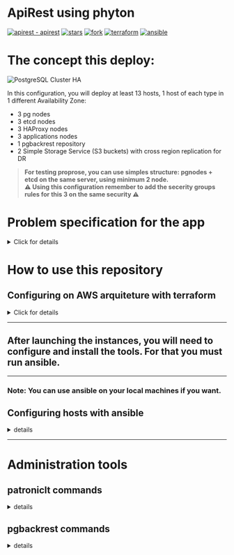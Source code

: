 # **ApiRest using phyton**

[![apirest - apirest](https://img.shields.io/static/v1?label=apirest&message=apirest&color=purple&logo=github)](https://github.com/marllius/apirest "Go to GitHub repo")
[![stars](https://img.shields.io/badge/Stars-0-purple?logo=github)](https://github.com/marllius/apirest/stargazers)
[![fork](https://img.shields.io/badge/Forks-0-purple?logo=github)](https://github.com/marllius/apirest/network/members)
[![terraform](https://img.shields.io/badge/Terraform_version_>=-1.0.0-purple?logo=terraform)](https://github.com/getzoop/tf-module-db-redis/network/members)
[![ansible](https://img.shields.io/badge/Ansible_version_>=-2.12.2-purple?logo=ansible)](https://github.com/getzoop/tf-module-db-redis/network/members)

# The concept this deploy:

![PostgreSQL Cluster HA](High-availability-diagram.jpg?raw=true "PostgreSQL Cluster HA")

In this configuration, you will deploy at least 13 hosts, 1 host of each type in 1 different Availability Zone:

- 3 pg nodes 
- 3 etcd nodes 
- 3 HAProxy nodes
- 3 applications nodes
- 1 pgbackrest repository
- 2 Simple Storage Service (S3 buckets) with cross region replication for DR

> **For testing proprose, you can use simples structure: pgnodes + etcd on the same server, using minimum 2 node. <br> :warning: Using this configuration remember to add the secerity groups rules for this 3 on the same security :warning:**

# Problem specification for the app

<details>
  <summary>Click for details</summary>

<br>

### 1. Design and code a simple "Hello World" application that exposes the following HTTP-based APIs:

<br>

#### Description: Saves/updates the given user’s name and date of birth in the database.

```console
Request: PUT /hello/<username> { “dateOfBirth”: “YYYY-MM-DD” }
Response: 204 No Content
```

> Note:<br>
> `<username>` must contain only letters.<br>
> `YYYY-MM-DD` must be a date before the today date.

<br>

#### Description:  Returns hello birthday message for the given user

```console
Request: Get /hello/<username>
Response: 200 OK
```

Response Examples:

A. If username’s birthday is in N days:
```console
{ “message”: “Hello, <username>! Your birthday is in N day(s)”}
```

B. If username’s birthday is today:
```console
{ “message”: “Hello, <username>! Happy birthday!” }
```

</details>

# How to use this repository

## Configuring on AWS arquiteture with terraform


<details>
  <summary>Click for details</summary>
  
- Under subdirectory infrastructure you will found the following directories:

```
 .
├──  infraestructure
│  ├──  application.tf
│  ├──  data.tf
│  ├──  environments
│  │  └──  envs.tfvars
│  ├──  etcd_cluster.tf
│  ├──  haproxy_keepalive.tf
│  ├──  iam.tf
│  ├──  kms.tf
│  ├──  postgresql_cluster.tf
│  ├──  provider.tf
│  ├──  s3.tf
│  ├──  security-group.tf
│  ├──  ssh_key.tf
│  ├──  variables.tf
│  └──  vpc.tf
└──  README.md
```
> Terraform [installation guide](https://learn.hashicorp.com/tutorials/terraform/install-cli)

The environment directory has the variables that you want to modify. You can create more files in order to separate the production deployment from development.

for more information about what is each variable on `variables.tf` has a description


- Create the infaestructure on AWS cloud with terraform using env.tfvars

```bash
export AWS_ACCESS_KEY_ID="{YOU-KEY}"
export AWS_SECRET_ACCESS_KEY="{YOUR-SECRET-KEY}"
export AWS_SESSION_TOKEN="{WITH-USE-MFA}" # if necessary

terraform init
terraform plan -var-file=enviroments/env.tfvars
terraform apply -var-file=enviroments/env.tfvars
```

- Create the infaestructure on AWS cloud with terraform using only values on `variables.tf`

```bash
cd apirest/infraestructure
export AWS_ACCESS_KEY_ID="{YOU-KEY}"
export AWS_SECRET_ACCESS_KEY="{YOUR-SECRET-KEY}"
export AWS_SESSION_TOKEN="{WITH-USE-MFA}" # if necessary

terraform init
terraform plan
terraform apply
```
</details>


---
## After launching the instances, you will need to configure and install the tools. For that you must run ansible.

---
### **Note: You can use ansible on your local machines if you want.**

## Configuring hosts with ansible

<details>
  <summary>details</summary>

> Ansible [installation guide](https://docs.ansible.com/ansible/latest/installation_guide/index.html)
 
## Usage
- on directory configuration you will found the following files:

```bash

 .
├──  configuration
│  ├──  ansible.cfg
│  ├──  balancers.yml
│  ├──  deploy_app.yml
│  ├──  deploy_pgcluster.yml
│  ├──  deploy_all.yml
│  ├──  etcd_cluster.yml
│  ├──  files
│  │  ├──  api.sql
│  │  ├──  requirements.txt
│  ├──  group_vars
│  ├──  inventory
│  │  └──  environment.ini
│  ├──  roles
│  └──  vars
│     ├──  main.yml
│     └──  system.yml
└──  README.md

```
# Requirements

This playbook requires root privileges or sudo.

1) The files `main.yml` has the configuration variables, you need to change at least this variables:

- postgresql_master  
> ip or dns of pg master machine
- cluster_vip
> ip that keepalive will reponse
- pgbackrest_repo_host
> ip or dns off pgbacrest repository

<br >

2) Edit the inventory file

Specify the ip addresses and connection settings (ansible_user, ansible_ssh_pass ...) for your environment

3) run the play book

- deploy everything

```console
ansible-playbook -i inventory/environment.yml deploy_all.yml
```

- Configure only the databases servers in HA 

```console
ansible-playbook -i inventory/environment.yml deploy_clusters.yml
```

- Configure only the app servers

```console
ansible-playbook -i inventory/environment.yml deploy_application.yml
```
<br >

---

Using de aplication:

 - Insert or update a registry
```bash
curl -X PUT -H 'Content-Type: application/json' -d '{"dateOfBirth":"1988-04-12"}' http://<host_ip>/hello/lola
```

- Get information about birthday
```bash
curl -X GET http://<host_ip>/hello/lola
```

or connect to database:

- connecting on pg master
```bash
psql -h <cluster_vip> -U dba postgres -p 5000
```
> password for dba user is `dba`

- connecting on pg replica
```bash
psql -h <cluster_vip> -U dba postgres -p 5001
```

- To check cluster health, we can enter HAProxy status page

```
https://<HAProxy_ip>:7000
```
**_NOTE: the user postgres is only acessible inside the host._**

- all ips and ports information to access the database or application are available in the playbook output executed by ansible.

# Backup and Restore from s3

## pgBackRest 
:calendar: :watch: 

```bash
#change the variable:

pgbackrest_repo_type: "s3"

#add this lines on:

pgbackrest_conf:
  global:  
    - {option: "repo1-path", value: "{{ pgbackrest_repo_host }}"}
    - {option: "repo1-s3-endpoint", value: "s3endpoint"}
    - {option: "repo1-s3-bucket", value: "pgpgbackup-origin-"}
    - {option: "repo1-s3-verify-tls", value: "n"}
    - {option: "repo1-s3-key", value: "accessKey"}
    - {option: "repo1-s3-key-secret", value: "superSECRETkey"}
    - {option: "repo1-s3-region", value: "eu-east-1"}
    - {option: "delta", value: "y"}

pgbackrest_conf_host:
  global:
    - {option: "repo1-path", value: "{{ pgbackrest_bkp_dir }}"}
    - {option: "repo1-retention-full", value: "{{ pgbackrest_retention_full_bkp }}"}
    - {option: "repo1-retention-full-type", value: "{{ pgbackrest_retention_full_type }}"}
    - {option: "repo1-type", value: "{{ pgbackrest_repo_type |lower }}"}    
    - {option: "start-fast", value: "{{ pgbackrest_start_fast }}"}

```

- `vars/system.yml`

```bash
etc_hosts:
  - "192.168.122.157 pgbackrest.local s3endpoint"
```
## Backup command

-on postgres node:
```bash
sudo -u postgres pgbackrest --stanza=postgresql_cluster --log-level-console info backup
```

-on pgbackrest node:
```bash
sudo -u pgbackrest pgbackrest --stanza=postgresql_cluster --log-level-console info backup
```

## Restore command

-on postgres node:
```bash
#stop the cluster on this node
sudo systemctl stop patroni.service
```
> :bomb: if you run this command on master node, the failover will be execute 

retoring 1 database
```bash
postgres pgbackrest --stanza=postgresql_cluster --delta \
       --db-include=api --type=immediate --target-action=promote restore
```

retoring 1 database
```bash
postgres pgbackrest --stanza=postgresql_cluster --delta \
       --db-include=api --type=immediate --target-action=promote restore
```

for more information: https://pgbackrest.org/user-guide.html#quickstart/create-repository

</details>

---

# Administration tools

## patroniclt commands

<details>
  <summary>details</summary>

```bash
Usage: patronictl [OPTIONS] COMMAND [ARGS]...

Options:
  -c, --config-file TEXT  Configuration file
  -d, --dcs TEXT          Use this DCS
  -k, --insecure          Allow connections to SSL sites without certs
  --help                  Show this message and exit.

Commands:
  configure    Create configuration file
  dsn          Generate a dsn for the provided member, defaults to a dsn of...
  edit-config  Edit cluster configuration
  failover     Failover to a replica
  flush        Discard scheduled events
  history      Show the history of failovers/switchovers
  list         List the Patroni members for a given Patroni
  pause        Disable auto failover
  query        Query a Patroni PostgreSQL member
  reinit       Reinitialize cluster member
  reload       Reload cluster member configuration
  remove       Remove cluster from DCS
  restart      Restart cluster member
  resume       Resume auto failover
  scaffold     Create a structure for the cluster in DCS
  show-config  Show cluster configuration
  switchover   Switchover to a replica
  topology     Prints ASCII topology for given cluster
  version      Output version of patronictl command or a running Patroni...
```

</details>


## pgbackrest commands

<details>
  <summary>details</summary>

```bash
Usage:
    pgbackrest [options] [command]

Commands:
    archive-get     Get a WAL segment from the archive.
    archive-push    Push a WAL segment to the archive.
    backup          Backup a database cluster.
    check           Check the configuration.
    expire          Expire backups that exceed retention.
    help            Get help.
    info            Retrieve information about backups.
    repo-get        Get a file from a repository.
    repo-ls         List files in a repository.
    restore         Restore a database cluster.
    server          pgBackRest server.
    server-ping     Ping pgBackRest server.
    stanza-create   Create the required stanza data.
    stanza-delete   Delete a stanza.
    stanza-upgrade  Upgrade a stanza.
    start           Allow pgBackRest processes to run.
    stop            Stop pgBackRest processes from running.
    version         Get version.

Use 'pgbackrest help [command]' for more information.

```

</details>


